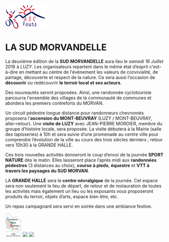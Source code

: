 <img src="img/logo_ascfours.png" height="75px" />

LA SUD MORVANDELLE
==================

La deuxième édition de la **SUD MORVANDELLE** aura lieu le *samedi 16 Juillet* 2016 à *LUZY*.
Les organisateurs repartent dans le même état d’esprit c'est-à-dire en mettant au centre de l'événement les valeurs de convivialité, de partage, découverte et respect de la nature. Ce sera aussi l’occasion de **découvrir** ou redécouvrir **le terroir local et ses acteurs**.

Des nouveautés seront proposées. Ainsi, une randonnée cyclotouriste parcourra l'ensemble des villages de la communauté de communes et abordera les premiers contreforts du MORVAN.

Un circuit pédestre longue distance pour randonneurs chevronnés proposera l'**ascension du MONT-BEUVRAY** (LUZY / MONT-BEUVRAY, aller–retour). Une **visite de LUZY** avec JEAN-PIERRE MORDIER, membre du groupe d’histoire locale, sera proposée. La visite débutera à la Mairie (salle des tapisseries) à 10h et sera suivie d’une promenade au centre ville pour comprendre l’évolution de la ville au cours des trois siècles derniers ; retour vers 10h30 à la GRANDE HALLE.

Ces trois nouvelles activités donneront le coup d’envoi de la journée **SPORT NATURE** dès le matin. Elles laisseront place l’après midi aux **randonnées pédestres** (3 distances au choix), **course à pieds**, **équestre** et **VTT à travers les paysages du SUD MORVAN**.

LA **GRANDE HALLE** sera le **centre névralgique** de la journée. Cet espace sera non seulement le lieu de départ, de retour et de restauration de toutes les activités mais également un lieu ou les exposants vous proposeront produits du terroir, objets d’arts, espace bien être, etc.

Un repas campagnard sera servi en soirée dans une ambiance festive.

<img src="img/clps2015.png" height="75px" /> <img src="http://www.amisdelaterre.org/IMG/arton1224.jpg?1380361882" height="75px" /> <img src="img/luzy-logo-com.pngpng" height="75px" />
